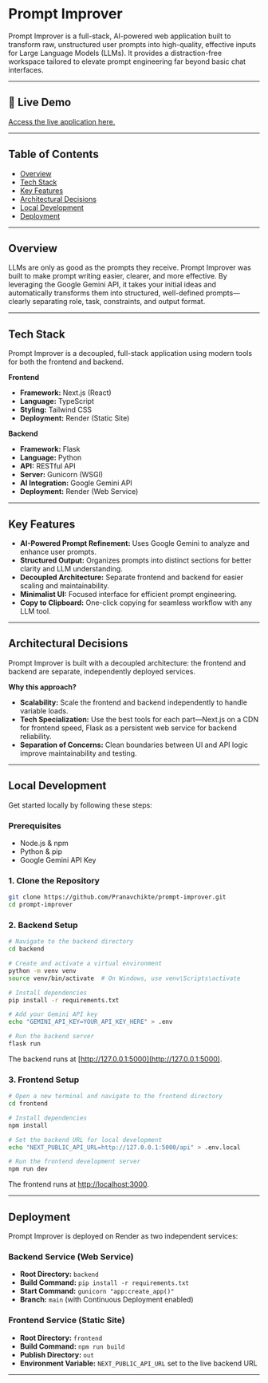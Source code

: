 # Prompt Improver

Prompt Improver is a full-stack, AI-powered web application built to transform raw, unstructured user prompts into high-quality, effective inputs for Large Language Models (LLMs). It provides a distraction-free workspace tailored to elevate prompt engineering far beyond basic chat interfaces.

---

## 🚀 Live Demo

[Access the live application here.](https://prompt-improver-frontend.onrender.com) <!-- Replace # with your actual demo URL -->

---

## Table of Contents

- [Overview](#overview)
- [Tech Stack](#tech-stack)
- [Key Features](#key-features)
- [Architectural Decisions](#architectural-decisions)
- [Local Development](#local-development)
- [Deployment](#deployment)

---

## Overview

LLMs are only as good as the prompts they receive. Prompt Improver was built to make prompt writing easier, clearer, and more effective. By leveraging the Google Gemini API, it takes your initial ideas and automatically transforms them into structured, well-defined prompts—clearly separating role, task, constraints, and output format.

---

## Tech Stack

Prompt Improver is a decoupled, full-stack application using modern tools for both the frontend and backend.

**Frontend**
- **Framework:** Next.js (React)
- **Language:** TypeScript
- **Styling:** Tailwind CSS
- **Deployment:** Render (Static Site)

**Backend**
- **Framework:** Flask
- **Language:** Python
- **API:** RESTful API
- **Server:** Gunicorn (WSGI)
- **AI Integration:** Google Gemini API
- **Deployment:** Render (Web Service)

---

## Key Features

- **AI-Powered Prompt Refinement:** Uses Google Gemini to analyze and enhance user prompts.
- **Structured Output:** Organizes prompts into distinct sections for better clarity and LLM understanding.
- **Decoupled Architecture:** Separate frontend and backend for easier scaling and maintainability.
- **Minimalist UI:** Focused interface for efficient prompt engineering.
- **Copy to Clipboard:** One-click copying for seamless workflow with any LLM tool.

---

## Architectural Decisions

Prompt Improver is built with a decoupled architecture: the frontend and backend are separate, independently deployed services.

**Why this approach?**
- **Scalability:** Scale the frontend and backend independently to handle variable loads.
- **Tech Specialization:** Use the best tools for each part—Next.js on a CDN for frontend speed, Flask as a persistent web service for backend reliability.
- **Separation of Concerns:** Clean boundaries between UI and API logic improve maintainability and testing.

---

## Local Development

Get started locally by following these steps:

### Prerequisites

- Node.js & npm
- Python & pip
- Google Gemini API Key

### 1. Clone the Repository

```sh
git clone https://github.com/Pranavchikte/prompt-improver.git
cd prompt-improver
```

### 2. Backend Setup

```sh
# Navigate to the backend directory
cd backend

# Create and activate a virtual environment
python -m venv venv
source venv/bin/activate  # On Windows, use venv\Scripts\activate

# Install dependencies
pip install -r requirements.txt

# Add your Gemini API key
echo "GEMINI_API_KEY=YOUR_API_KEY_HERE" > .env

# Run the backend server
flask run
```

The backend runs at [http://127.0.0.1:5000](http://127.0.0.1:5000).

### 3. Frontend Setup

```sh
# Open a new terminal and navigate to the frontend directory
cd frontend

# Install dependencies
npm install

# Set the backend URL for local development
echo "NEXT_PUBLIC_API_URL=http://127.0.0.1:5000/api" > .env.local

# Run the frontend development server
npm run dev
```

The frontend runs at [http://localhost:3000](http://localhost:3000).

---

## Deployment

Prompt Improver is deployed on Render as two independent services:

### Backend Service (Web Service)
- **Root Directory:** `backend`
- **Build Command:** `pip install -r requirements.txt`
- **Start Command:** `gunicorn "app:create_app()"`
- **Branch:** `main` (with Continuous Deployment enabled)

### Frontend Service (Static Site)
- **Root Directory:** `frontend`
- **Build Command:** `npm run build`
- **Publish Directory:** `out`
- **Environment Variable:** `NEXT_PUBLIC_API_URL` set to the live backend URL

---


